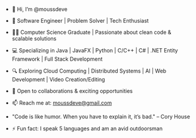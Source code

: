 - 👋 Hi, I’m @moussdeve
- 🚀 Software Engineer | Problem Solver | Tech Enthusiast

- 👨‍🎓 Computer Science Graduate | Passionate about clean code & scalable solutions
- 💻 Specializing in Java | JavaFX | Python | C/C++ | C# | .NET Entity Framework | Full Stack Development
- 🔍 Exploring Cloud Computing | Distributed Systems | AI | Web Development | Video Creation/Editing
- 📌 Open to collaborations & exciting opportunities
- 📫 Reach me at: moussdeve@gmail.com

- "Code is like humor. When you have to explain it, it’s bad." – Cory House
- ⚡ Fun fact: I speak 5 languages and am an avid outdoorsman

<!---
moussdeve/moussdeve is a ✨ special ✨ repository because its `README.md` (this file) appears on your GitHub profile.
You can click the Preview link to take a look at your changes.
--->
